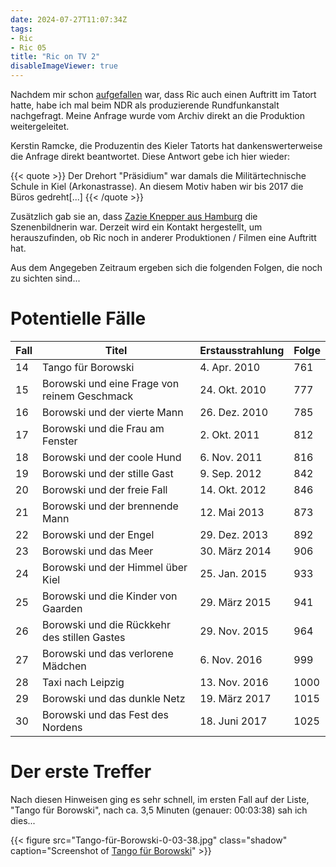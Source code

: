 ```yaml
---
date: 2024-07-27T11:07:34Z
tags:
- Ric
- Ric 05
title: "Ric on TV 2"
disableImageViewer: true
---
```


Nachdem mir schon [aufgefallen](/post/ric-on-tv) war, dass Ric auch einen Auftritt im Tatort hatte, habe ich mal beim NDR als produzierende Rundfunkanstalt nachgefragt. Meine Anfrage wurde vom Archiv direkt an die Produktion weitergeleitet.

Kerstin Ramcke, die Produzentin des Kieler Tatorts hat dankenswerterweise die Anfrage direkt beantwortet. Diese Antwort gebe ich hier wieder:

{{< quote >}}
Der Drehort "Präsidium" war damals die Militärtechnische Schule in Kiel (Arkonastrasse). An diesem Motiv haben wir bis 2017 die Büros gedreht[...]
{{< /quote >}}

Zusätzlich gab sie an, dass [Zazie Knepper aus Hamburg](https://zazie-knepper.de/) die Szenenbildnerin war. Derzeit wird ein Kontakt hergestellt, um herauszufinden, ob Ric noch in anderer Produktionen / Filmen eine Auftritt hat.

Aus dem Angegeben Zeitraum ergeben sich die folgenden Folgen, die noch zu sichten sind...

# Potentielle Fälle

|Fall |                                        Titel | Erstausstrahlung | Folge |
|-----|----------------------------------------------|------------------|-------|
|  14 | Tango für Borowski                           |     4. Apr. 2010 |   761 |
|  15 | Borowski und eine Frage von reinem Geschmack |    24. Okt. 2010 |   777 |
|  16 | Borowski und der vierte Mann                 |    26. Dez. 2010 |   785 |
|  17 | Borowski und die Frau am Fenster             |     2. Okt. 2011 |   812 |
|  18 | Borowski und der coole Hund                  |     6. Nov. 2011 |   816 |
|  19 | Borowski und der stille Gast                 |     9. Sep. 2012 |   842 |
|  20 | Borowski und der freie Fall                  |    14. Okt. 2012 |   846 |
|  21 | Borowski und der brennende Mann              |     12. Mai 2013 |   873 |
|  22 | Borowski und der Engel                       |    29. Dez. 2013 |   892 |
|  23 | Borowski und das Meer                        |    30. März 2014 |   906 |
|  24 | Borowski und der Himmel über Kiel            |    25. Jan. 2015 |   933 |
|  25 | Borowski und die Kinder von Gaarden          |    29. März 2015 |   941 |
|  26 | Borowski und die Rückkehr des stillen Gastes |    29. Nov. 2015 |   964 |
|  27 | Borowski und das verlorene Mädchen           |     6. Nov. 2016 |   999 |
|  28 | Taxi nach Leipzig                            |    13. Nov. 2016 |  1000 |
|  29 | Borowski und das dunkle Netz                 |    19. März 2017 |  1015 |
|  30 | Borowski und das Fest des Nordens            |    18. Juni 2017 |  1025 |

# Der erste Treffer

Nach diesen Hinweisen ging es sehr schnell, im ersten Fall auf der Liste, "Tango für Borowski", nach ca. 3,5 Minuten (genauer: 00:03:38) sah ich dies...

{{< figure src="Tango-für-Borowski-0-03-38.jpg" class="shadow" caption="Screenshot of [Tango für Borowski](https://de.wikipedia.org/wiki/Tatort:_Tango_f%C3%BCr_Borowski)" >}}
